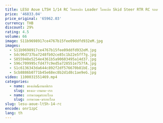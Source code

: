 ```yaml
---
title: LESU Aoue LT5H 1/14 RC ไฮดรอลิก Loader โลหะล้อ Skid Steer RTR RC รถบรรทุกรีโมทคอนโทรลรุ่นแสงเสียงแบตเตอรี่ RC ของเล่น
price: '46833.04'
price_original: '65962.03'
currency: THB
discount: 29%
rating: 4.5
volume: 66
image: S11b9698917ce4767b15fee09ddfd932eM.jpg
images:
  - S11b9698917ce4767b15fee09ddfd932eM.jpg
  - Sdc96d737ba7248fb92ce85c1b22e5ff7g.jpg
  - S855948e5254e4361b5a90603495a14d37.jpg
  - S96c709995cfd477c9ed5a728551e757fA.jpg
  - S1c6136343da644c892f2df576670b81bE.jpg
  - Scb8886b0771b45e68ec8b2d1d8c1ae9eG.jpg
video: 1100031551469.mp4
categories:
  - name: ของเล่น&งานอดิเรก
    slug: ของเล-งานอด-เรก
  - name: การควบคุมระยะไกล
    slug: การควบค-มระยะไกล
slug: lesu-aoue-lt5h-14-rc
encode: onr1zpC
lang: th
---
```

  